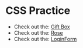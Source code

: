 
<h1>CSS Practice</h1>
<ul>
    <li>Check out the: <a href="https://kiranolichhetri.github.io/CSS/Gift%20Box/">Gift Box</a></li>
    <li>Check out the: <a href="https://kiranolichhetri.github.io/CSS/Rose/">Rose</a></li>
    <li>Check out the: <a href="https://kiranolichhetri.github.io/CSS/LoginForm/">LoginForm</a></li>
</ul>
